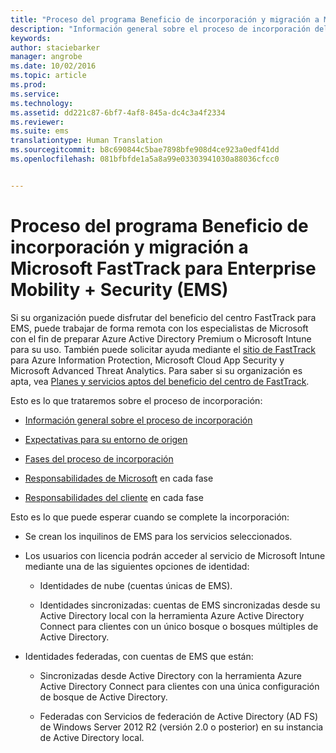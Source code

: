 ```yaml
---
title: "Proceso del programa Beneficio de incorporación y migración a Microsoft FastTrack para Enterprise Mobility + Security (EMS)"
description: "Información general sobre el proceso de incorporación del beneficio del centro de FastTrack"
keywords: 
author: staciebarker
manager: angrobe
ms.date: 10/02/2016
ms.topic: article
ms.prod: 
ms.service: 
ms.technology: 
ms.assetid: dd221c87-6bf7-4af8-845a-dc4c3a4f2334
ms.reviewer: 
ms.suite: ems
translationtype: Human Translation
ms.sourcegitcommit: b8c690844c5bae7898bfe908d4ce923a0edf41dd
ms.openlocfilehash: 081bfbfde1a5a8a99e03303941030a88036cfcc0


---
```


# Proceso del programa Beneficio de incorporación y migración a Microsoft FastTrack para Enterprise Mobility + Security (EMS)
Si su organización puede disfrutar del beneficio del centro FastTrack para EMS, puede trabajar de forma remota con los especialistas de Microsoft con el fin de preparar Azure Active Directory Premium o Microsoft Intune para su uso. También puede solicitar ayuda mediante el [sitio de FastTrack](http://fasttrack.microsoft.com/ems) para Azure Information Protection, Microsoft Cloud App Security y Microsoft Advanced Threat Analytics. Para saber si su organización es apta, vea [Planes y servicios aptos del beneficio del centro de FastTrack](fasttrack-center-benefit-for-enterprise-mobility-suite-ems.md).


Esto es lo que trataremos sobre el proceso de incorporación:

-   [Información general sobre el proceso de incorporación](fasttrack-center-benefit-process-for-ems-overview.md)

-   [Expectativas para su entorno de origen](fasttrack-center-benefit-process-for-ems-environment-expectations.md)

-   [Fases del proceso de incorporación](fasttrack-center-benefit-process-for-ems-phases.md)

-   [Responsabilidades de Microsoft](fasttrack-center-benefit-process-for-ems-microsoft-responsibilities.md) en cada fase

-   [Responsabilidades del cliente](fasttrack-center-benefit-process-for-ems-your-responsibilities.md) en cada fase

Esto es lo que puede esperar cuando se complete la incorporación:

-   Se crean los inquilinos de EMS para los servicios seleccionados.

-   Los usuarios con licencia podrán acceder al servicio de Microsoft Intune mediante una de las siguientes opciones de identidad:

    -   Identidades de nube (cuentas únicas de EMS).

    -   Identidades sincronizadas: cuentas de EMS sincronizadas desde su Active Directory local con la herramienta Azure Active Directory Connect para clientes con un único bosque o bosques múltiples de Active Directory.

-   Identidades federadas, con cuentas de EMS que están:

    -   Sincronizadas desde Active Directory con la herramienta Azure Active Directory Connect para clientes con una única configuración de bosque de Active Directory.

    -   Federadas con Servicios de federación de Active Directory (AD FS) de Windows Server 2012 R2 (versión 2.0 o posterior) en su instancia de Active Directory local.


<!--HONumber=Oct16_HO3-->


